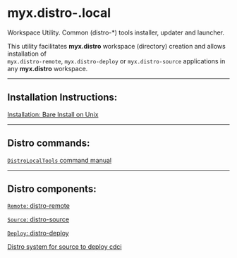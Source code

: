 # myx.distro-.local

Workspace Utility. Common (distro-*) tools installer, updater and launcher.

This utility facilitates **myx.distro** workspace (directory) creation and allows installation of  
`myx.distro-remote`, `myx.distro-deploy` or `myx.distro-source` applications in any **myx.distro** workspace.

---

## Installation Instructions: 

[Installation: Bare Install on Unix](https://github.com/myx/myx.distro-.local/blob/main/sh-lib/HelpDistroLocalTools-install-unix-bare.md)

---

## Distro commands: 

[`DistroLocalTools` command manual](https://github.com/myx/myx.distro-.local/blob/main/sh-lib/HelpDistroLocalTools.text)


---

## Distro components: 

[`Remote`: distro-remote](https://github.com/myx/myx.distro-remote?tab=readme-ov-file#myxdistro-remote)

[`Source`: distro-source](https://github.com/myx/myx.distro-source?tab=readme-ov-file#myxdistro-source)

[`Deploy`: distro-deploy](https://github.com/myx/myx.distro-deploy?tab=readme-ov-file#myxdistro-deploy)

[Distro system for source to deploy cdci](https://github.com/myx/myx.distro?tab=readme-ov-file#myxdistro)
